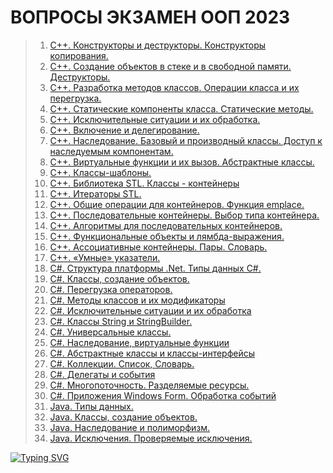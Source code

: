 # ВОПРОСЫ ЭКЗАМЕН ООП 2023
>1. [С++. Конструкторы и деструкторы. Конструкторы копирования.](https://github.com/DavidBazhenov/OOPEKZAMEN2023/blob/main/1task.md)
>2. [С++. Создание объектов в стеке и в свободной памяти. Деструкторы.]()
>3. [С++. Разработка методов классов. Операции класса и их перегрузка.]()
>4. [С++. Статические компоненты класса. Статические методы.]()
>5. [С++. Исключительные ситуации и их обработка.]()
>6. [С++. Включение и делегирование.]()
>7. [С++. Наследование. Базовый и производный классы. Доступ к наследуемым компонентам.]()
>8. [С++. Виртуальные функции и их вызов. Абстрактные классы.]()
>9. [С++. Классы-шаблоны.]()
>10. [С++. Библиотека STL. Классы - контейнеры]()
>11. [С++. Итераторы STL.]()
>12. [С++. Общие операции для контейнеров. Функция emplace.]()
>13. [С++. Последовательные контейнеры. Выбор типа контейнера.]()
>14. [С++. Алгоритмы для последовательных контейнеров.]()
>15. [C++. Функциональные объекты и лямбда-выражения.]()
>16. [С++. Ассоциативные контейнеры. Пары. Словарь.]()
>17. [C++. «Умные» указатели.]()
>18. [С#. Структура платформы .Net. Типы данных С#.]()
>19. [С#. Классы, создание объектов.]()
>20. [С#. Перегрузка операторов.]()
>21. [С#. Методы классов и их модификаторы]()
>22. [С#. Исключительные ситуации и их обработка]()
>23. [C#. Классы String и StringBuilder.]()
>24. [С#. Универсальные классы.]()
>25. [С#. Наследование, виртуальные функции]()
>26. [С#. Абстрактные классы и классы-интерфейсы]()
>27. [С#. Коллекции. Список, Словарь.]()
>28. [С#. Делегаты и события]()
>29. [C#. Многопоточность. Разделяемые ресурсы.]()
>30. [С#. Приложения Windows Form. Обработка событий]()
>31. [Java. Типы данных.]()
>32. [Java. Классы, создание объектов.]()
>33. [Java. Наследование и полиморфизм.]()
>34. [Java. Исключения. Проверяемые исключения.]()
>
[![Typing SVG](https://readme-typing-svg.herokuapp.com?color=%2336BCF7&lines=2023)](https://git.io/typing-svg)  
